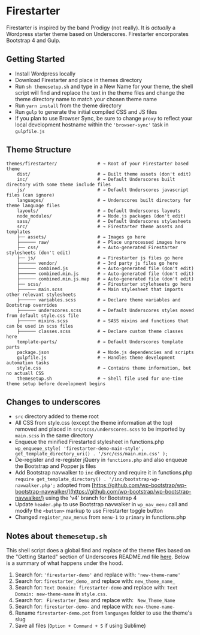 Firestarter
===

Firestarter is inspired by the band Prodigy (not really). It is _actually_ a Wordpress starter theme based on Underscores. Firestarter encorporates Bootstrap 4 and Gulp.

Getting Started
---------------
* Install Wordpress locally
* Download Firestarter and place in themes directory
* Run `sh themesetup.sh` and type in a New Name for your theme, the shell script will find and replace the text in the theme files and change the theme directory name to match your chosen theme name
* Run `yarn install` from the theme directory
* Run `gulp` to generate the initial compiled CSS and JS files
* If you plan to use Browser Sync, be sure to change `proxy` to reflect your local development hostname within the `'browser-sync'` task in `gulpfile.js`

Theme Structure
---------------
```shell
themes/firestarter/               # → Root of your Firestarter based theme
    dist/                         # → Built theme assets (don't edit)
    inc/                          # → Default Underscores built directory with some theme include files
    js/                           # → Default Underscores javascript files (can ignore)
    languages/                    # → Underscores built directory for theme language files
    layouts/                      # → Default Underscores layouts
    node_modules/                 # → Node.js packages (don't edit)
    sass/                         # → Default Underscores stylesheets
    src/                          # → Firestarter theme assets and templates
    ├── assets/                   # → Images go here
    ├────── raw/                  # → Place unprocessed images here
    ├── css/                      # → Auto-generated Firestarter stylesheets (don't edit)
    ├── js/                       # → Firestarter js files go here
    ├────── vendor/               # → 3rd party js files go here
    ├────── combined.js           # → Auto-generated file (don't edit)
    ├────── combined.min.js       # → Auto-generated file (don't edit)
    ├────── combined.min.js.map   # → Auto-generated file (don't edit)
    ├── scss/                     # → Firestarter stylehseets go here
    ├────── main.scss             # → Main stylesheet that imports other relevant stylesheets
    ├────── variables.scss        # → Declare theme variables and Bootstrap overrides
    ├────── underscores.scss      # → Default Underscores styles moved from default style.css file
    ├────── mixins.scss           # → SASS mixins and functions that can be used in scss files
    ├────── classes.scss          # → Declare custom theme classes here
    template-parts/               # → Default Underscores template parts
    package.json                  # → Node.js dependencies and scripts
    gulpfile.js                   # → Handles theme development automation tasks
    style.css                     # → Contains theme information, but no actuall CSS
    themesetup.sh                 # → Shell file used for one-time theme setup before development begins
```

Changes to underscores
---------------
* `src` directory added to theme root
* All CSS from style.css (except the theme information at the top) removed and placed in `src/scss/underscores.scss` to be imported by `main.scss` in the same directory
* Enqueue the minified Firestarted stylesheet in functions.php `wp_enqueue_style( 'firestarter-demo-main-style', get_template_directory_uri() . '/src/css/main.min.css' );`
* De-register and re-register jQuery in `functions.php` and also enqueue the Bootstrap and Popper js files
* Add Bootstrap navwalker to `inc` directory and require it in functions.php `require get_template_directory() . '/inc/bootstrap-wp-navwalker.php';` adopted from [https://github.com/wp-bootstrap/wp-bootstrap-navwalker/](https://github.com/wp-bootstrap/wp-bootstrap-navwalker/) using the 'v4' branch for Bootstrap 4
* Update `header.php` to use Bootstrap navwalker in `wp_nav_menu` call and modify the `<button>` markup to use Firestarter toggle button
* Changed `register_nav_menus` from `menu-1` to `primary` in functions.php

Notes about `themesetup.sh`
---------------
This shell script does a global find and replace of the theme files based on the "Getting Started" section of Underscores README.md file [here](https://github.com/automattic/_s). Below is a summary of what happens under the hood.

1. Search for: `'firestarter-demo'` and replace with: `'new-theme-name'`
2. Search for: `firestarter_demo_` and replace with: `new_theme_name_`
3. Search for: `Text Domain: firestarter-demo` and replace with: `Text Domain: new-theme-name` in `style.css`.
4. Search for: <code>&nbsp;Firestarter_Demo</code> and replace with: <code>&nbsp;New_Theme_Name</code>
5. Search for: `firestarter-demo-` and replace with: `new-theme-name-`
6. Rename `firestarter-demo.pot` from `languages` folder to use the theme's slug
7. Save all files (`Option + Command + S` if using Sublime)